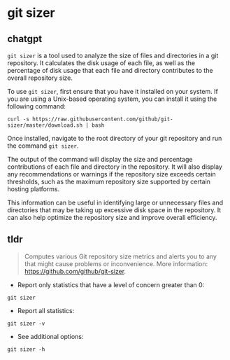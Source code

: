 # git sizer 
## chatgpt 
`git sizer` is a tool used to analyze the size of files and directories in a git repository. It calculates the disk usage of each file, as well as the percentage of disk usage that each file and directory contributes to the overall repository size.

To use `git sizer`, first ensure that you have it installed on your system. If you are using a Unix-based operating system, you can install it using the following command:

```
curl -s https://raw.githubusercontent.com/github/git-sizer/master/download.sh | bash
```

Once installed, navigate to the root directory of your git repository and run the command `git sizer`.

The output of the command will display the size and percentage contributions of each file and directory in the repository. It will also display any recommendations or warnings if the repository size exceeds certain thresholds, such as the maximum repository size supported by certain hosting platforms.

This information can be useful in identifying large or unnecessary files and directories that may be taking up excessive disk space in the repository. It can also help optimize the repository size and improve overall efficiency. 

## tldr 
 
> Computes various Git repository size metrics and alerts you to any that might cause problems or inconvenience.
> More information: <https://github.com/github/git-sizer>.

- Report only statistics that have a level of concern greater than 0:

`git sizer`

- Report all statistics:

`git sizer -v`

- See additional options:

`git sizer -h`
